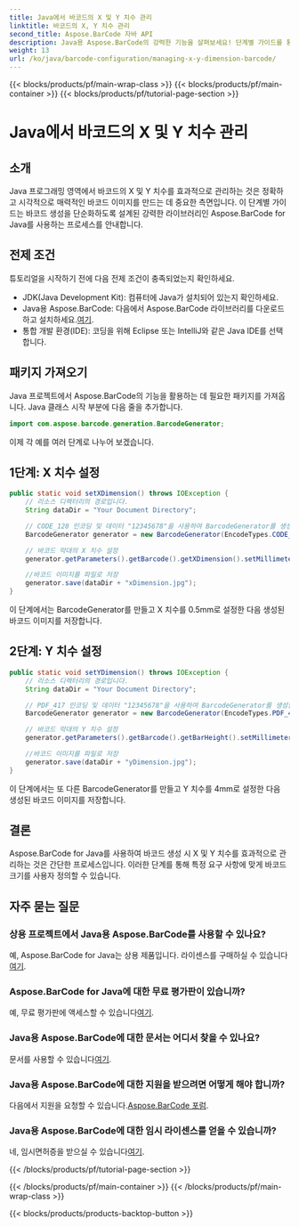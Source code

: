 ```yaml
---
title: Java에서 바코드의 X 및 Y 치수 관리
linktitle: 바코드의 X, Y 치수 관리
second_title: Aspose.BarCode 자바 API
description: Java용 Aspose.BarCode의 강력한 기능을 살펴보세요! 단계별 가이드를 통해 X 및 Y 치수를 손쉽게 관리하는 방법을 알아보세요. 정확성과 시각적 매력을 향상시킵니다.
weight: 13
url: /ko/java/barcode-configuration/managing-x-y-dimension-barcode/
---
```


{{< blocks/products/pf/main-wrap-class >}}
{{< blocks/products/pf/main-container >}}
{{< blocks/products/pf/tutorial-page-section >}}

# Java에서 바코드의 X 및 Y 치수 관리


## 소개

Java 프로그래밍 영역에서 바코드의 X 및 Y 치수를 효과적으로 관리하는 것은 정확하고 시각적으로 매력적인 바코드 이미지를 만드는 데 중요한 측면입니다. 이 단계별 가이드는 바코드 생성을 단순화하도록 설계된 강력한 라이브러리인 Aspose.BarCode for Java를 사용하는 프로세스를 안내합니다.

## 전제 조건

튜토리얼을 시작하기 전에 다음 전제 조건이 충족되었는지 확인하세요.

- JDK(Java Development Kit): 컴퓨터에 Java가 설치되어 있는지 확인하세요.
-  Java용 Aspose.BarCode: 다음에서 Aspose.BarCode 라이브러리를 다운로드하고 설치하세요.[여기](https://releases.aspose.com/barcode/java/).
- 통합 개발 환경(IDE): 코딩을 위해 Eclipse 또는 IntelliJ와 같은 Java IDE를 선택합니다.

## 패키지 가져오기

Java 프로젝트에서 Aspose.BarCode의 기능을 활용하는 데 필요한 패키지를 가져옵니다. Java 클래스 시작 부분에 다음 줄을 추가합니다.

```java
import com.aspose.barcode.generation.BarcodeGenerator;
```

이제 각 예를 여러 단계로 나누어 보겠습니다.

## 1단계: X 치수 설정

```java
public static void setXDimension() throws IOException {
    // 리소스 디렉터리의 경로입니다.
    String dataDir = "Your Document Directory";

    // CODE_128 인코딩 및 데이터 "12345678"을 사용하여 BarcodeGenerator를 생성합니다.
    BarcodeGenerator generator = new BarcodeGenerator(EncodeTypes.CODE_128, "12345678");

    // 바코드 막대의 X 치수 설정
    generator.getParameters().getBarcode().getXDimension().setMillimeters(0.5f);

    //바코드 이미지를 파일로 저장
    generator.save(dataDir + "xDimension.jpg");
}
```

이 단계에서는 BarcodeGenerator를 만들고 X 치수를 0.5mm로 설정한 다음 생성된 바코드 이미지를 저장합니다.

## 2단계: Y 치수 설정

```java
public static void setYDimension() throws IOException {
    // 리소스 디렉터리의 경로입니다.
    String dataDir = "Your Document Directory";

    // PDF_417 인코딩 및 데이터 "12345678"을 사용하여 BarcodeGenerator를 생성합니다.
    BarcodeGenerator generator = new BarcodeGenerator(EncodeTypes.PDF_417, "12345678");

    // 바코드 막대의 Y 치수 설정
    generator.getParameters().getBarcode().getBarHeight().setMillimeters(4);

    //바코드 이미지를 파일로 저장
    generator.save(dataDir + "yDimension.jpg");
}
```

이 단계에서는 또 다른 BarcodeGenerator를 만들고 Y 치수를 4mm로 설정한 다음 생성된 바코드 이미지를 저장합니다.

## 결론

Aspose.BarCode for Java를 사용하여 바코드 생성 시 X 및 Y 치수를 효과적으로 관리하는 것은 간단한 프로세스입니다. 이러한 단계를 통해 특정 요구 사항에 맞게 바코드 크기를 사용자 정의할 수 있습니다.

## 자주 묻는 질문

### 상용 프로젝트에서 Java용 Aspose.BarCode를 사용할 수 있나요?
 예, Aspose.BarCode for Java는 상용 제품입니다. 라이센스를 구매하실 수 있습니다[여기](https://purchase.aspose.com/buy).

### Aspose.BarCode for Java에 대한 무료 평가판이 있습니까?
 예, 무료 평가판에 액세스할 수 있습니다[여기](https://releases.aspose.com/).

### Java용 Aspose.BarCode에 대한 문서는 어디서 찾을 수 있나요?
 문서를 사용할 수 있습니다[여기](https://reference.aspose.com/barcode/java/).

### Java용 Aspose.BarCode에 대한 지원을 받으려면 어떻게 해야 합니까?
 다음에서 지원을 요청할 수 있습니다.[Aspose.BarCode 포럼](https://forum.aspose.com/c/barcode/13).

### Java용 Aspose.BarCode에 대한 임시 라이센스를 얻을 수 있습니까?
네, 임시면허증을 받으실 수 있습니다[여기](https://purchase.aspose.com/temporary-license/).

{{< /blocks/products/pf/tutorial-page-section >}}

{{< /blocks/products/pf/main-container >}}
{{< /blocks/products/pf/main-wrap-class >}}

{{< blocks/products/products-backtop-button >}}
